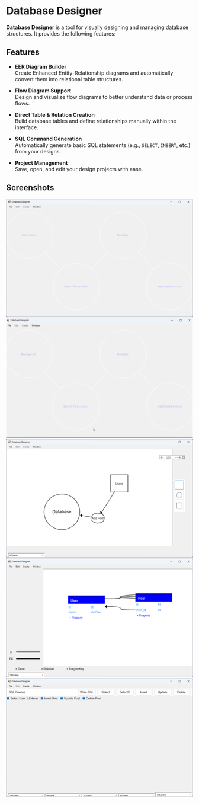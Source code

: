# Database Designer

**Database Designer** is a tool for visually designing and managing database structures. It provides the following features:

## Features

- **EER Diagram Builder**  
  Create Enhanced Entity-Relationship diagrams and automatically convert them into relational table structures.

- **Flow Diagram Support**  
  Design and visualize flow diagrams to better understand data or process flows.

- **Direct Table & Relation Creation**  
  Build database tables and define relationships manually within the interface.

- **SQL Command Generation**  
  Automatically generate basic SQL statements (e.g., `SELECT`, `INSERT`, etc.) from your designs.

- **Project Management**  
  Save, open, and edit your design projects with ease.

## Screenshots
![main](Screenshots/main.png)
![EER](Screenshots/EER_example.gif)
![FD](Screenshots/FD_scene.png)
![TRK](Screenshots/TRK_scene.png)
![Sql](Screenshots/Sql_scene.png)
